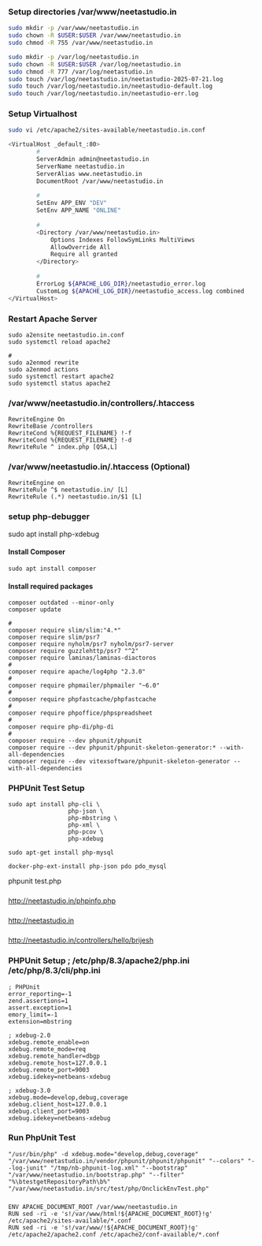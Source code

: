 ### Setup directories /var/www/neetastudio.in
```bash
sudo mkdir -p /var/www/neetastudio.in
sudo chown -R $USER:$USER /var/www/neetastudio.in
sudo chmod -R 755 /var/www/neetastudio.in

sudo mkdir -p /var/log/neetastudio.in
sudo chown -R $USER:$USER /var/log/neetastudio.in
sudo chmod -R 777 /var/log/neetastudio.in
sudo touch /var/log/neetastudio.in/neetastudio-2025-07-21.log
sudo touch /var/log/neetastudio.in/neetastudio-default.log
sudo touch /var/log/neetastudio.in/neetastudio-err.log

```

### Setup Virtualhost
```bash
sudo vi /etc/apache2/sites-available/neetastudio.in.conf

<VirtualHost _default_:80>
        #
        ServerAdmin admin@neetastudio.in
        ServerName neetastudio.in
        ServerAlias www.neetastudio.in
        DocumentRoot /var/www/neetastudio.in
        
        #
        SetEnv APP_ENV "DEV"
        SetEnv APP_NAME "ONLINE"
        
        #
        <Directory /var/www/neetastudio.in>
            Options Indexes FollowSymLinks MultiViews
            AllowOverride All
            Require all granted
        </Directory>
        
        #
        ErrorLog ${APACHE_LOG_DIR}/neetastudio_error.log
        CustomLog ${APACHE_LOG_DIR}/neetastudio_access.log combined
</VirtualHost>
```


### Restart Apache Server 
```
sudo a2ensite neetastudio.in.conf
sudo systemctl reload apache2

#
sudo a2enmod rewrite
sudo a2enmod actions
sudo systemctl restart apache2
sudo systemctl status apache2
```

### /var/www/neetastudio.in/controllers/.htaccess
```
RewriteEngine On
RewriteBase /controllers
RewriteCond %{REQUEST_FILENAME} !-f
RewriteCond %{REQUEST_FILENAME} !-d
RewriteRule ^ index.php [QSA,L]
```

### /var/www/neetastudio.in/.htaccess (Optional)
```
RewriteEngine on
RewriteRule ^$ neetastudio.in/ [L]
RewriteRule (.*) neetastudio.in/$1 [L]
```

### setup php-debugger
sudo apt install php-xdebug

#### Install Composer
```
sudo apt install composer
```

#### Install required packages
```
composer outdated --minor-only
composer update

#
composer require slim/slim:"4.*"
composer require slim/psr7
composer require nyholm/psr7 nyholm/psr7-server
composer require guzzlehttp/psr7 "^2"
composer require laminas/laminas-diactoros
#
composer require apache/log4php "2.3.0"
#
composer require phpmailer/phpmailer "~6.0"
#
composer require phpfastcache/phpfastcache
#
composer require phpoffice/phpspreadsheet
#
composer require php-di/php-di
#
composer require --dev phpunit/phpunit
composer require --dev phpunit/phpunit-skeleton-generator:* --with-all-dependencies
composer require --dev vitexsoftware/phpunit-skeleton-generator --with-all-dependencies
```

### PHPUnit Test Setup
```
sudo apt install php-cli \
                 php-json \
                 php-mbstring \
                 php-xml \
                 php-pcov \
                 php-xdebug

sudo apt-get install php-mysql

docker-php-ext-install php-json pdo pdo_mysql

```

phpunit test.php

###
http://neetastudio.in/phpinfo.php

###
http://neetastudio.in

###
http://neetastudio.in/controllers/hello/brijesh

### PHPUnit Setup ; /etc/php/8.3/apache2/php.ini /etc/php/8.3/cli/php.ini
```
; PHPUnit
error_reporting=-1
zend.assertions=1
assert.exception=1
emory_limit=-1
extension=mbstring

; xdebug-2.0
xdebug.remote_enable=on
xdebug.remote_mode=req
xdebug.remote_handler=dbgp
xdebug.remote_host=127.0.0.1
xdebug.remote_port=9003
xdebug.idekey=netbeans-xdebug

; xdebug-3.0
xdebug.mode=develop,debug,coverage
xdebug.client_host=127.0.0.1
xdebug.client_port=9003
xdebug.idekey=netbeans-xdebug
```

### Run PhpUnit Test
```
"/usr/bin/php" -d xdebug.mode="develop,debug,coverage" "/var/www/neetastudio.in/vendor/phpunit/phpunit/phpunit" "--colors" "--log-junit" "/tmp/nb-phpunit-log.xml" "--bootstrap" "/var/www/neetastudio.in/bootstrap.php" "--filter" "%\btestgetRepositoryPath\b%" "/var/www/neetastudio.in/src/test/php/OnclickEnvTest.php"
```

###
```
ENV APACHE_DOCUMENT_ROOT /var/www/neetastudio.in
RUN sed -ri -e 's!/var/www/html!${APACHE_DOCUMENT_ROOT}!g' /etc/apache2/sites-available/*.conf
RUN sed -ri -e 's!/var/www/!${APACHE_DOCUMENT_ROOT}!g' /etc/apache2/apache2.conf /etc/apache2/conf-available/*.conf
```